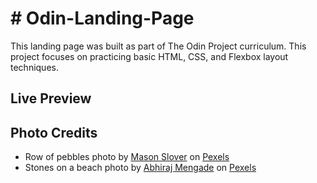 <h1># Odin-Landing-Page</h1>
<p>This landing page was built as part of The Odin Project curriculum. This project focuses on practicing basic HTML, CSS, and Flexbox layout techniques.</p>

<h2>Live Preview</h2>


<h2>Photo Credits</h2>
<ul>
<li>Row of pebbles photo by <a href="https://www.pexels.com/@slover/">Mason Slover</a> on <a href="https://www.pexels.com/photo/row-of-black-and-gray-polished-pebble-on-gray-surface-940271/">Pexels</a></li>
<li>Stones on a beach photo by <a href="https://www.pexels.com/@abhiraj-mengade-1478094393/">Abhiraj Mengade</a> on <a href="https://www.pexels.com/photo/stones-on-a-beach-26888383/">Pexels</a></li>
</ul>